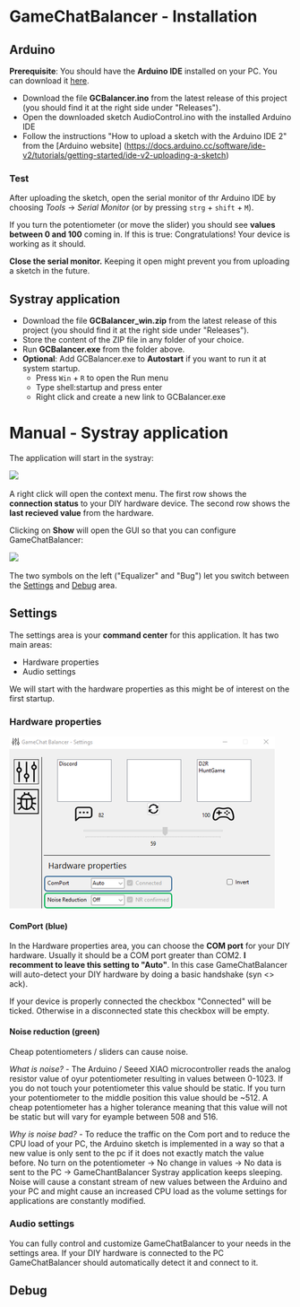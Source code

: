 # GameChatBalancer - Installation

## Arduino
**Prerequisite**: You should have the **Arduino IDE** installed on your PC. You can download it [here](https://www.arduino.cc/en/software).
- Download the file **GCBalancer.ino** from the latest release of this project (you should find it at the right side under "Releases").
- Open the downloaded sketch AudioControl.ino with the installed Arduino IDE
- Follow the instructions "How to upload a sketch with the Arduino IDE 2" from the [Arduino website] (https://docs.arduino.cc/software/ide-v2/tutorials/getting-started/ide-v2-uploading-a-sketch)

### Test
After uploading the sketch, open the serial monitor of thr Arduino IDE by choosing *Tools* ->  *Serial Monitor* (or by pressing `strg` + `shift` + `M`).

If you turn the potentiometer (or move the slider) you should see **values between 0 and 100** coming in. If this is true: Congratulations! Your device is working as it should.

**Close the serial monitor.** Keeping it open might prevent you from uploading a sketch in the future.

## Systray application
- Download the file **GCBalancer_win.zip** from the latest release of this project (you should find it at the right side under "Releases").
- Store the content of the ZIP file in any folder of your choice.
- Run **GCBalancer.exe** from the folder above.
- **Optional**: Add GCBalancer.exe to **Autostart** if you want to run it at system startup.
  - Press `Win` + `R` to open the Run menu
  - Type shell:startup and press enter
  - Right click and create a new link to GCBalancer.exe

# Manual - Systray application
The application will start in the systray:

![](https://github.com/TheSoundCoder/AudioControl/blob/master/assets/Manual/GCB_Systray_Expanded.png)

A right click will open the context menu. The first row shows the **connection status** to your DIY hardware device. The second row shows the **last recieved value** from the hardware.

Clicking on **Show** will open the GUI so that you can configure GameChatBalancer:

![](https://github.com/TheSoundCoder/AudioControl/blob/master/assets/Manual/GCB_settings.png)

The two symbols on the left ("Equalizer" and "Bug") let you switch between the [Settings](https://github.com/TheSoundCoder/GameChatBalancer/blob/master/Manual.md#settings) and [Debug](https://github.com/TheSoundCoder/GameChatBalancer/blob/master/Manual.md#debug) area.

## Settings
The settings area is your **command center** for this application. It has two main areas:
- Hardware properties
- Audio settings

We will start with the hardware properties as this might be of interest on the first startup.

### Hardware properties
![](https://github.com/TheSoundCoder/GameChatBalancer/blob/master/assets/Manual/GCB_settings_hwproperties.png)

#### ComPort (blue)
In the Hardware properties area, you can choose the **COM port** for your DIY hardware. Usually it should be a COM port greater than COM2. **I recomment to leave this setting to "Auto"**. In this case GameChatBalancer will auto-detect your DIY hardware by doing a basic handshake (syn <> ack).

If your device is properly connected the checkbox "Connected" will be ticked. Otherwise in a disconnected state this checkbox will be empty. 

#### Noise reduction (green)
Cheap potentiometers / sliders can cause noise.

*What is noise?* - The Arduino / Seeed XIAO microcontroller reads the analog resistor value of oyur potentiometer resulting in values between 0-1023. If you do not touch your potentiometer this value should be static. If you turn your potentiometer to the middle position this value should be ~512. A cheap potentiometer has a higher tolerance meaning that this value will not be static but will vary for eyample between 508 and 516.

*Why is noise bad?* - To reduce the traffic on the Com port and to reduce the CPU load of your PC, the Arduino sketch is implemented in a way so that a new value is only sent to the pc if it does not exactly match the value before. No turn on the potentiometer -> No change in values -> No data is sent to the PC -> GameChantBalancer Systray application keeps sleeping.
Noise will cause a constant stream of new values between the Arduino and your PC and might cause an increased CPU load as the volume settings for applications are constantly modified.

### Audio settings
You can fully control and customize GameChatBalancer to your needs in the settings area.
If your DIY hardware is connected to the PC GameChatBalancer should automatically detect it and connect to it. 


## Debug
